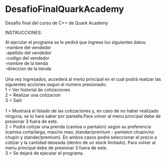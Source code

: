 # DesafioFinalQuarkAcademy
Desafio final del curso de C++ de Quark Academy

INSTRUCCIONES:

Al ejecutar el programa se le pedirá que ingrese los siguientes datos:<br>
-nombre del vendedor<br>
-apellido del vendedor<br>
-codigo del vendedor<br>
-nombre de la tienda<br>
-direccion de la tienda<br>
<br>
Una vez ingresados, accederá al menú principal en el cual podrá realizar las siguientes acciones segun el número presionado:<br>
1 = Ver historial de cotizaciones<br>
2 = Realizar una cotizacion<br>
3 = Salir<br>
<br>
1 = Mostrará el listado de las cotizaciones y, en caso de no haber realizado ninguna, se lo hará saber por pantalla.Para volver al menu principal debe de presionar 3 fuera de este.<br>
2 = Podrá cotizar una prenda (camisa o pantalon) según su preferencia (camisa corta/larga, mao/no mao, standar/premium - pantalon chupin/no chupin y standar/premium).
En ambos casos podrá seleccionar el precio a cotizar y la cantidad deseada (dentro de un stock limitado). Para volver al menu principal debe de presionar 3 fuera de este. <br>
3 = Se dejará de ejecutar el programa.<br>
